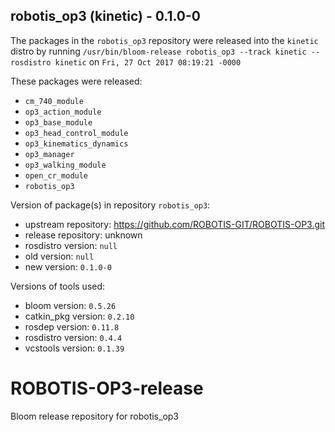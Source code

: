 ## robotis_op3 (kinetic) - 0.1.0-0

The packages in the `robotis_op3` repository were released into the `kinetic` distro by running `/usr/bin/bloom-release robotis_op3 --track kinetic --rosdistro kinetic` on `Fri, 27 Oct 2017 08:19:21 -0000`

These packages were released:
- `cm_740_module`
- `op3_action_module`
- `op3_base_module`
- `op3_head_control_module`
- `op3_kinematics_dynamics`
- `op3_manager`
- `op3_walking_module`
- `open_cr_module`
- `robotis_op3`

Version of package(s) in repository `robotis_op3`:

- upstream repository: https://github.com/ROBOTIS-GIT/ROBOTIS-OP3.git
- release repository: unknown
- rosdistro version: `null`
- old version: `null`
- new version: `0.1.0-0`

Versions of tools used:

- bloom version: `0.5.26`
- catkin_pkg version: `0.2.10`
- rosdep version: `0.11.8`
- rosdistro version: `0.4.4`
- vcstools version: `0.1.39`


# ROBOTIS-OP3-release
Bloom release repository for robotis_op3
